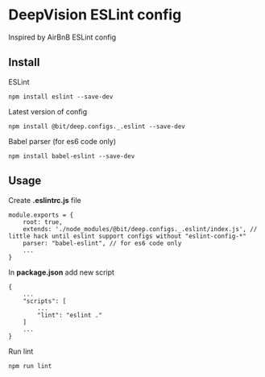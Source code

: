 # DeepVision ESLint config
Inspired by AirBnB ESLint config

## Install
ESLint

    npm install eslint --save-dev
    
Latest version of config

    npm install @bit/deep.configs._.eslint --save-dev

Babel parser (for es6 code only)

    npm install babel-eslint --save-dev

## Usage
Create **.eslintrc.js** file

    module.exports = {
        root: true,
        extends: './node_modules/@bit/deep.configs._.eslint/index.js', // little hack until eslint support configs without "eslint-config-*"
        parser: "babel-eslint", // for es6 code only
        ...
    }
    
In **package.json** add new script

    {
        ...
        "scripts": [
            ...
            "lint": "eslint ."
        ]
        ...
    }
    
Run lint

    npm run lint
    